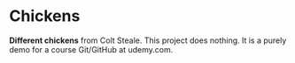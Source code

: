 # Chickens
**Different chickens** from Colt Steale.
This project does nothing. It is a purely demo for a course
Git/GitHub at udemy.com.


